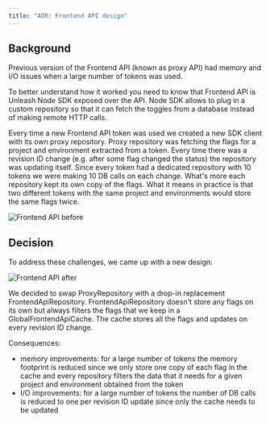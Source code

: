 ```yaml
---
title: "ADR: Frontend API design"
---
```


## Background

Previous version of the Frontend API (known as proxy API) had memory and I/O issues when a large number of tokens was used. 

To better understand how it worked you need to know that Frontend API is Unleash Node SDK exposed over the API.
Node SDK allows to plug in a custom repository so that it can fetch the toggles from a database instead of making remote HTTP calls. 

Every time a new Frontend API token was used we created a new SDK client with its own proxy repository. Proxy repository was fetching
the flags for a project and environment extracted from a token. 
Every time there was a revision ID change (e.g. after some flag changed the status) the repository was updating itself. 
Since every token had a dedicated repository with 10 tokens we were making 10 DB calls on each change. 
What's more each repository kept its own copy of the flags. What it means in practice is that two different tokens with the same
project and environments would store the same flags twice. 

![Frontend API before](/img/frontend-api-before.png)

## Decision

To address these challenges, we came up with a new design:

![Frontend API after](/img/frontend-api-after.png)

We decided to swap ProxyRepository with a drop-in replacement FrontendApiRepository. FrontendApiRepository doesn't store any flags on its own but always filters
the flags that we keep in a GlobalFrontendApiCache. The cache stores all the flags and updates on every revision ID change. 

Consequences:
* memory improvements: for a large number of tokens the memory footprint is reduced since we only store one copy of each flag in the cache and every repository
filters the data that it needs for a given project and environment obtained from the token
* I/O improvements: for a large number of tokens the number of DB calls is reduced to one per revision ID update since only the cache needs to be updated

